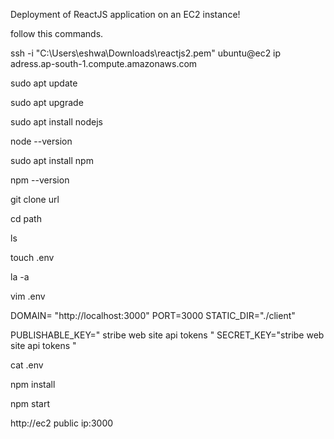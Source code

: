 Deployment of  ReactJS application on an EC2 instance! 

follow this commands.

ssh -i "C:\Users\eshwa\Downloads\reactjs2.pem" ubuntu@ec2 ip adress.ap-south-1.compute.amazonaws.com

sudo apt update

sudo apt upgrade

sudo apt install nodejs

node --version

sudo apt install npm

npm --version


git clone url

cd path

ls

touch .env

la -a

vim .env

DOMAIN= "http://localhost:3000"
PORT=3000
STATIC_DIR="./client"

PUBLISHABLE_KEY=" stribe web site api tokens "
SECRET_KEY="stribe web site api tokens "

cat .env

npm install 


npm start

http://ec2 public ip:3000


